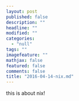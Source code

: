```yaml
---
layout: post
published: false
description: ""
headline: ""
modified: ""
categories: 
  - "null"
tags: ""
imagefeature: ""
mathjax: false
featured: false
comments: false
title: "2016-04-14-nix.md"
---
```



this is about nix!
